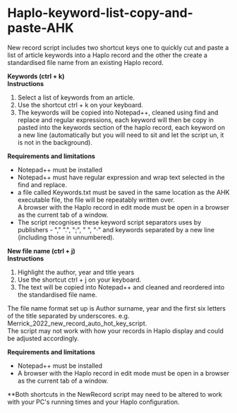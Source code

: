 # Haplo-keyword-list-copy-and-paste-AHK

New record script includes two shortcut keys one to quickly cut and paste a list of article keywords into a Haplo record and the other the create a standardised file name from an existing Haplo record. 

<b>Keywords (ctrl + k)</b></br>
<b>Instructions</b>
<ol>
  <li>Select a list of keywords from an article.</li>
  <li>Use the shortcut ctrl + k on your keyboard.</li>
  <li>The keywords will be copied into Notepad++, cleaned using find and replace and regular expressions, each keyword will then be copy in pasted into the keywords section of the haplo record, each keyword on a new line (automatically but you will need to sit and let the script un, it is not in the background).</li>
</ol>

<b>Requirements and limitations</b>
<ul>
  <li>Notepad++ must be installed</li>
  <li>Notepad++ must have regular expression and wrap text selected in the find and replace.</li>
  <li>a file called Keywords.txt must be saved in the same location as the AHK executable file, the file will be repeatably written over.</li>
  </li>A browser with the Haplo record in edit mode must be open in a browser as the current tab of a window.</li>
  <li>The script recognises these keyword script separators uses by publishers - "," ".", ";", " ", "·" and keywords separated by a new line (including those in unnumbered).</li>
</ul>

<b>New file name (ctrl + j)</b></br>
<b>Instructions</b>
<ol>
  <li>Highlight the author, year and title years</li>
  <li>Use the shortcut ctrl + j on your keyboard.</li>
  <li>The text will be copied into Notepad++ and cleaned and reordered into the standardised file name.</li>
</ol>

The file name format set up is Author surname, year and the first six letters of the title separated by underscores. e.g. Merrick_2022_new_record_auto_hot_key_script.</br>
The script may not work with how your records in Haplo display and could be adjusted accordingly. 

<b>Requirements and limitations</b>
<ul>
  <li>Notepad++ must be installed</li>
  <li>A browser with the Haplo record in edit mode must be open in a browser as the current tab of a window.</li>
</ul>

**Both shortcuts in the NewRecord script may need to be altered to work with your PC's running times and your Haplo configuration.
